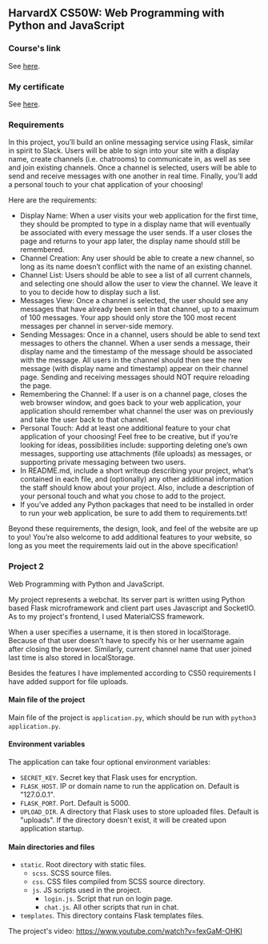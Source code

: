 ## HarvardX CS50W: Web Programming with Python and JavaScript

### Course's link
See [here](https://www.edx.org/course/cs50s-web-programming-with-python-and-javascript).

### My certificate
See [here](https://courses.edx.org/certificates/ce24e09f0bb74979b9cfb4535e72d444).

### Requirements
In this project, you’ll build an online messaging service using Flask, similar in spirit to Slack. Users will be able to sign into your site with a display name, create channels (i.e. chatrooms) to communicate in, as well as see and join existing channels. Once a channel is selected, users will be able to send and receive messages with one another in real time. Finally, you’ll add a personal touch to your chat application of your choosing!

Here are the requirements:
  - Display Name: When a user visits your web application for the first time, they should be prompted to type in a display name that will eventually be associated with every message the user sends. If a user closes the page and returns to your app later, the display name should still be remembered.
  - Channel Creation: Any user should be able to create a new channel, so long as its name doesn’t conflict with the name of an existing channel.
  - Channel List: Users should be able to see a list of all current channels, and selecting one should allow the user to view the channel. We leave it to you to decide how to display such a list.
  - Messages View: Once a channel is selected, the user should see any messages that have already been sent in that channel, up to a maximum of 100 messages. Your app should only store the 100 most recent messages per channel in server-side memory.
  - Sending Messages: Once in a channel, users should be able to send text messages to others the channel. When a user sends a message, their display name and the timestamp of the message should be associated with the message. All users in the channel should then see the new message (with display name and timestamp) appear on their channel page. Sending and receiving messages should NOT require reloading the page.
  - Remembering the Channel: If a user is on a channel page, closes the web browser window, and goes back to your web application, your application should remember what channel the user was on previously and take the user back to that channel.
  - Personal Touch: Add at least one additional feature to your chat application of your choosing! Feel free to be creative, but if you’re looking for ideas, possibilities include: supporting deleting one’s own messages, supporting use attachments (file uploads) as messages, or supporting private messaging between two users.
  - In README.md, include a short writeup describing your project, what’s contained in each file, and (optionally) any other additional information the staff should know about your project. Also, include a description of your personal touch and what you chose to add to the project.
  - If you’ve added any Python packages that need to be installed in order to run your web application, be sure to add them to requirements.txt!

Beyond these requirements, the design, look, and feel of the website are up to you! You’re also welcome to add additional features to your website, so long as you meet the requirements laid out in the above specification!

### Project 2

Web Programming with Python and JavaScript.

My project represents a webchat. Its server part is written using Python based Flask microframework and client part uses Javascript and SocketIO. As to my project's frontend, I used MaterialCSS framework.

When a user specifies a username, it is then stored in localStorage. Because of that user doesn't have to specify his or her username again after closing the browser. Similarly, current channel name that user joined last time is also stored in localStorage.

Besides the features I have implemented according to CS50 requirements I have added support for file uploads.

#### Main file of the project
Main file of the project is `application.py`, which should be run with `python3 application.py`.

#### Environment variables
The application can take four optional environment variables:
  - `SECRET_KEY`. Secret key that Flask uses for encryption.
  - `FLASK_HOST`. IP or domain name to run the application on. Default is "127.0.0.1".
  - `FLASK_PORT`. Port. Default is 5000.
  - `UPLOAD_DIR`. A directory that Flask uses to store uploaded files. Default is "uploads". If the directory doesn't exist, it will be created upon application startup.

#### Main directories and files
  - `static`. Root directory with static files.
    - `scss`. SCSS source files.
    - `css`. CSS files compiled from SCSS source directory.
    - `js`. JS scripts used in the project.
      - `login.js`. Script that run on login page.
      - `chat.js`. All other scripts that run in chat.
  - `templates`. This directory contains Flask templates files.

The project's video: https://www.youtube.com/watch?v=fexGaM-OHKI
